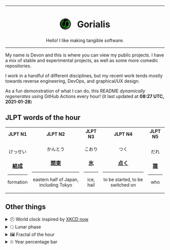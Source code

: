 ***

<h1 align="center">
<sub>
    <img src="readme/resources/avatar.png" height="36">
</sub>
&nbsp;
Gorialis
</h1>
<p align="center">
Hello! I like making tangible software.
</p>

***

My name is Devon and this is where you can view my public projects. I have a mix of stable and experimental projects, as well as some more comedic repositories.

I work in a handful of different disciplines, but my recent work tends mostly towards reverse engineering, DevOps, and graphical/UX design.

As a fun demonstration of what I can do, this README *dynamically regenerates* using GitHub Actions every hour! (it last updated at **08:27 UTC, 2021-01-28**)

<h2>JLPT words of the hour</h2>
<table>
    <tr>
        <th>JLPT N1</th>
        <th>JLPT N2</th>
        <th>JLPT N3</th>
        <th>JLPT N4</th>
        <th>JLPT N5</th>
    </tr>
    <tr>
        <td>
            <p align="center">けっせい</p>
            <h3 align="center"><b><a href="https://jisho.org/search/%E7%B5%90%E6%88%90">結成</a></b></h3>
            <hr>
            <p align="center">formation</p>
        </td>
        <td>
            <p align="center">かんとう</p>
            <h3 align="center"><b><a href="https://jisho.org/search/%E9%96%A2%E6%9D%B1">関東</a></b></h3>
            <hr>
            <p align="center">eastern half of Japan,<wbr> including Tokyo</p>
        </td>
        <td>
            <p align="center">こおり</p>
            <h3 align="center"><b><a href="https://jisho.org/search/%E6%B0%B7">氷</a></b></h3>
            <hr>
            <p align="center">ice,<wbr> hail</p>
        </td>
        <td>
            <p align="center">つく</p>
            <h3 align="center"><b><a href="https://jisho.org/search/%E7%82%B9%E3%81%8F">点く</a></b></h3>
            <hr>
            <p align="center">to be started,<wbr> to be switched on</p>
        </td>
        <td>
            <p align="center">だれ</p>
            <h3 align="center"><b><a href="https://jisho.org/search/%E8%AA%B0">誰</a></b></h3>
            <hr>
            <p align="center">who</p>
        </td>
    </tr>
</table>

<h2>Other things</h2>
<details>
<summary>🕗  World clock inspired by <a href="https://xkcd.com/now">XKCD now</a></summary>

> <img src="generated/now.png" width="512">

</details>
<details>
<summary>🌕 Lunar phase</summary>

The moon is approximately 53.32% through its phase (Full Moon).

</details>
<details>
<summary>&#x1f5bc; Fractal of the hour</summary>

> <img src="generated/fractal.png" width="512">

</details>
<details>
<summary>&#x23f2; Year percentage bar</summary>
<pre><code>2021 [█▁▁▁▁▁▁▁▁▁▁▁▁▁▁▁▁▁▁▁] 7.49%</code></pre>
</details>
